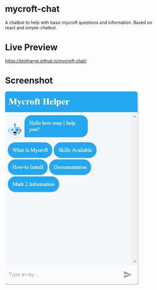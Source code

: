 # mycroft-chat
A chatbot to help with basic mycroft questions and information.  Based on react and simple-chatbot.

# Live Preview
https://btotharye.github.io/mycroft-chat/

# Screenshot
![Screenshot](bot_demo.JPG?raw=true)

